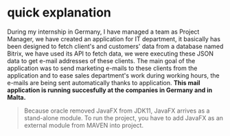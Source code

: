 # quick explanation

During my internship in Germany, I have managed a team as Project Manager, we have created
an application for IT department, it basically has been designed to fetch client's and customers'
data from a database named Bitrix, we have used its API to fetch data, we were executing these
JSON data to get e-mail addresses of these clients.
The main goal of the application was to send marketing e-mails to these clients from the application
and to ease sales department's work during working hours, the e-mails are being sent
automatically thanks to application.
**This mail application is running succesfully at the companies in Germany and in Malta.**


> Because oracle removed JavaFX from JDK11, JavaFX arrives as a stand-alone module. 
> To run the project, you have to add JavaFX as an external module from MAVEN into project.
 

